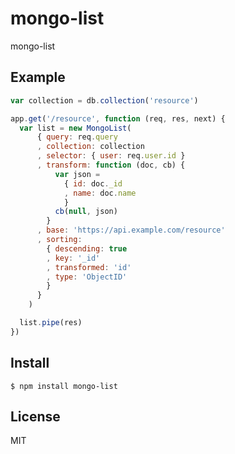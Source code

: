 # mongo-list

mongo-list

## Example

```js
var collection = db.collection('resource')

app.get('/resource', function (req, res, next) {
  var list = new MongoList(
      { query: req.query
      , collection: collection
      , selector: { user: req.user.id }
      , transform: function (doc, cb) {
          var json =
            { id: doc._id
            , name: doc.name
            }
          cb(null, json)
        }
      , base: 'https://api.example.com/resource'
      , sorting:
        { descending: true
        , key: '_id'
        , transformed: 'id'
        , type: 'ObjectID'
        }
      }
    )

  list.pipe(res)
})
```

## Install

    $ npm install mongo-list

## License

MIT
